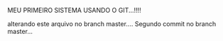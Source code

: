 MEU PRIMEIRO SISTEMA USANDO O GIT...!!!!



alterando este arquivo no branch master.... Segundo commit no branch master...



